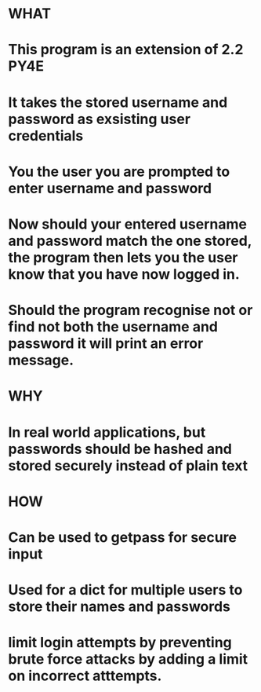 # WHAT
# This program is an extension of 2.2 PY4E
# It takes the stored username and password as exsisting user credentials
# You the user you are prompted to enter username and password
# Now should your entered username and password match the one stored, the program then lets you the user know that you have now logged in.
# Should the program recognise not or find not both the username and password it will  print an error message.

# WHY
# In real world applications, but passwords should be hashed and stored securely instead of plain text

# HOW
# Can be used to getpass for secure input
# Used for a dict for multiple users to store their names and passwords
# limit login attempts by preventing brute force attacks by adding a limit on incorrect atttempts.

